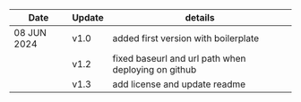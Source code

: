 | Date | Update | details |
| -- | -- | -- |
| 08 JUN 2024 | v1.0 | added first version with boilerplate |
|| v1.2 | fixed baseurl and url path when deploying on github|
|| v1.3 | add license and update readme|



